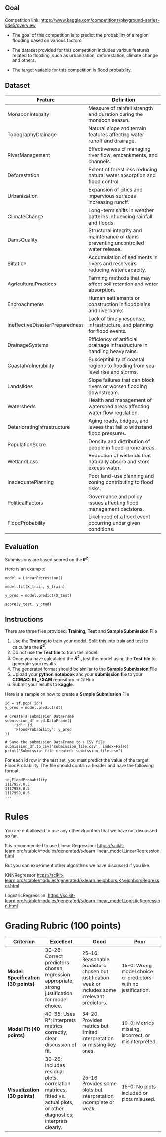 ## Goal

Competition link:
https://www.kaggle.com/competitions/playground-series-s4e5/overview

- The goal of this competition is to predict the probability of a region flooding based on various factors.

- The dataset provided for this competition includes various features related to flooding, such as urbanization, deforestation, climate change and others.

- The target variable for this competition is flood probability.

## Dataset

| Feature                         | Definition |
|---------------------------------|------------|
| MonsoonIntensity                | Measure of rainfall strength and duration during the monsoon season. |
| TopographyDrainage              | Natural slope and terrain features affecting water runoff and drainage. |
| RiverManagement                 | Effectiveness of managing river flow, embankments, and channels. |
| Deforestation                   | Extent of forest loss reducing natural water absorption and flood control. |
| Urbanization                    | Expansion of cities and impervious surfaces increasing runoff. |
| ClimateChange                   | Long-term shifts in weather patterns influencing rainfall and floods. |
| DamsQuality                     | Structural integrity and maintenance of dams preventing uncontrolled water release. |
| Siltation                       | Accumulation of sediments in rivers and reservoirs reducing water capacity. |
| AgriculturalPractices           | Farming methods that may affect soil retention and water absorption. |
| Encroachments                   | Human settlements or construction in floodplains and riverbanks. |
| IneffectiveDisasterPreparedness | Lack of timely response, infrastructure, and planning for flood events. |
| DrainageSystems                 | Efficiency of artificial drainage infrastructure in handling heavy rains. |
| CoastalVulnerability            | Susceptibility of coastal regions to flooding from sea-level rise and storms. |
| Landslides                      | Slope failures that can block rivers or worsen flooding downstream. |
| Watersheds                      | Health and management of watershed areas affecting water flow regulation. |
| DeterioratingInfrastructure     | Aging roads, bridges, and levees that fail to withstand flood pressures. |
| PopulationScore                  | Density and distribution of people in flood-prone areas. |
| WetlandLoss                     | Reduction of wetlands that naturally absorb and store excess water. |
| InadequatePlanning              | Poor land-use planning and zoning contributing to flood risks. |
| PoliticalFactors                | Governance and policy issues affecting flood management decisions. |
| FloodProbability                | Likelihood of a flood event occurring under given conditions. |

## Evaluation

Submissions are based scored on the **$R^2$**.

Here is an example:

```
model = LinearRegression()

model.fit(X_train, y_train)

y_pred = model.predict(X_test)

score(y_test, y_pred)
```

## Instructions

There are three files provided: **Training**, **Test** and **Sample Submission** File

1. Use the **Training** to train your model. Split this into train and test to calculate the **$R^2$**.
2. Do not use the **Test file** to train the model.
3. Once you have calculated the **$R^2$**., test the model using the **Test file** to generate your results
4. The generated format should be similar to the **Sample Submission** File
5. Upload your **python notebook** and your **submission file** to your **CCMACLRL_EXAM** repository in GitHub
6. Submit your results to **kaggle**.

Here is a sample on how to create a **Sample Submission** File

```
id = sf.pop('id')
y_pred = model.predict(dt)

# Create a submission DataFrame
submission_df = pd.DataFrame({
    'id': id,
    'FloodProbability': y_pred
})

# Save the submission DataFrame to a CSV file
submission_df.to_csv('submission_file.csv', index=False)
print("Submission file created: submission_file.csv")
```

For each id row in the test set, you must predict the value of the target, FloodProbability. The file should contain a header and have the following format:

```
id,FloodProbability
1117957,0.5
1117958,0.5
1117959,0.5
...

```

# Rules
You are not allowed to use any other algorithm that we have not discussed so far.
 
It is recommended to use Linear Regression:
https://scikit-learn.org/stable/modules/generated/sklearn.linear_model.LinearRegression.html
 
But you can experiment other algorithms we have discussed if you like.

KNNRegressor
https://scikit-learn.org/stable/modules/generated/sklearn.neighbors.KNeighborsRegressor.html
 
LogistricRegression:
https://scikit-learn.org/stable/modules/generated/sklearn.linear_model.LogisticRegression.html

# Grading Rubric (100 points)

| Criterion            | Excellent | Good | Poor |
|----------------------|-----------|------|------|
| **Model Specification (30 points)** | 30–26: Correct predictors chosen, regression appropriate, strong justification for model choice. | 25–16: Reasonable predictors chosen but justification weak or includes some irrelevant predictors. | 15–0: Wrong model choice or predictors with no justification. |
| **Model Fit (40 points)** | 40–35: Uses R²; interprets metrics correctly; clear discussion of fit. | 34–20: Provides metrics but limited interpretation or missing key ones. | 19–0: Metrics missing, incorrect, or misinterpreted. |
| **Visualization (30 points)** | 30–26: Includes residual plots, correlation matrices, fitted vs. actual plots, or other diagnostics; interprets clearly. | 25–16: Provides some plots but interpretation incomplete or weak. | 15–0: No plots included or plots misused. |


